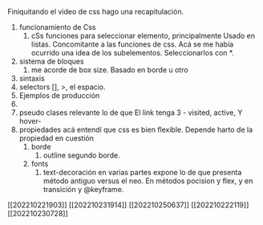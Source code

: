 Finiquitando el video de css hago una recapitulación.
1) funcionamiento de Css
	1) cSs funciones para seleccionar elemento, principalmente Usado en listas. Concomitante a las funciones de css. Acá se me había ocurrido una idea de los subelementos. Seleccionarlos con *.
2) sistema de bloques
	1) me acorde de box size. Basado en borde u otro
3) sintaxis
4) selectors
	[], >, el espacio. 
5) Ejemplos de producción 
6) 
7) pseudo clases
	relevante lo de que El link tenga 3 - visited, active, Y hover- 
7) propiedades
	acá entendí que css es bien flexible. Depende harto de la propiedad en cuestión
	1) borde
		1) outline segundo borde.
	2) fonts 
		1) text-decoración 
en varias partes expone lo de que presenta método antiguo versus el neo. En métodos pocision y flex, y en transición y @keyframe. 

[[202210221903]]
[[202210231914]]
[[202210250637]]
[[202210222119]]
[[202210230728]]

